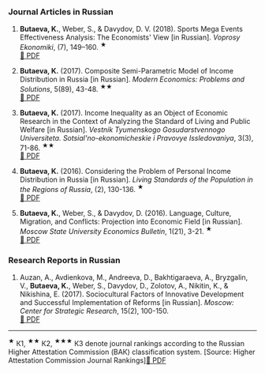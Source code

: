 ### Journal Articles in Russian

1.  **Butaeva, K.**, Weber, S., & Davydov, D. V. (2018). Sports Mega Events Effectiveness Analysis: The Economists' View [in Russian]. *Voprosy Ekonomiki*, (7), 149–160. <sup>★</sup>  
    [🔗 PDF](https://www.vopreco.ru/jour/article/view/448) 

2.  **Butaeva, K.** (2017). Composite Semi-Parametric Model of Income Distribution in Russia [in Russian]. *Modern Economics: Problems and Solutions*, 5(89), 43-48. <sup>★★</sup>     
    [🔗 PDF](https://journals.vsu.ru/meps/)

3.  **Butaeva, K.** (2017). Income Inequality as an Object of Economic Research in the Context of Analyzing the Standard of Living and Public Welfare [in Russian]. *Vestnik Tyumenskogo Gosudarstvennogo Universiteta. Sotsial'no-ekonomicheskie i Pravovye Issledovaniya*, 3(3), 71-86. <sup>★★</sup>     
    [🔗 PDF](https://vestnik.utmn.ru/sociology/vypuski/2017-tom-3/3/467406/)

4.  **Butaeva, K.** (2016). Considering the Problem of Personal Income Distribution in Russia [in Russian]. *Living Standards of the Population in the Regions of Russia*, (2), 130-136. <sup>★</sup>     
    [🔗 PDF](https://www.jour.fnisc.ru/index.php/vcugjournal/article/view/8310)

5.  **Butaeva, K.**, Weber, S., & Davydov, D. (2016). Language, Culture, Migration, and Conflicts: Projection into Economic Field [in Russian]. *Moscow State University Economics Bulletin*, 1(21), 3-21. <sup>★</sup>     
    [🔗 PDF](https://elibrary.ru/item.asp?id=25715406)



### Research Reports in Russian

1.  Auzan, A., Avdienkova, M., Andreeva, D., Bakhtigaraeva, A., Bryzgalin, V., **Butaeva, K.**, Weber, S., Davydov, D., Zolotov, A., Nikitin, K., & Nikishina, E. (2017). Sociocultural Factors of Innovative Development and Successful Implementation of Reforms [in Russian]. *Moscow: Center for Strategic Research*, 15(2), 100-150.  
    [🔗 PDF](https://www.csr.ru/uploads/2017/10/report-sf-2017-10-12.pdf)

---

<sup>★</sup> К1, <sup>★★</sup> К2, <sup>★★★</sup> К3 denote journal rankings according to the Russian Higher Attestation Commission (ВАК) classification system. [Source: Higher Attestation Commission Journal Rankings][🔗 PDF](https://progressive-economy.ru/wp-content/uploads/2024/01/Итоговое-рейтингование_финал_ред.pdf)
